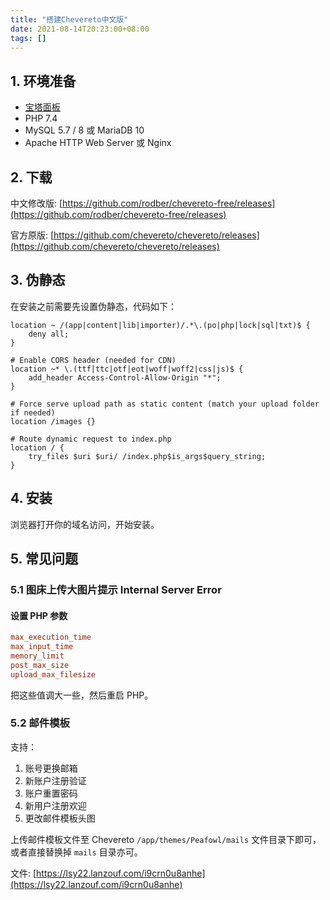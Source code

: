 ```yaml
---
title: "搭建Chevereto中文版"
date: 2021-08-14T20:23:00+08:00
tags: []
---
```


## 1. 环境准备

- [宝塔面板](https://www.bt.cn/new/index.html)
- PHP 7.4
- MySQL 5.7 / 8 或 MariaDB 10
- Apache HTTP Web Server 或 Nginx

## 2. 下载

中文修改版: [https://github.com/rodber/chevereto-free/releases](https://github.com/rodber/chevereto-free/releases)

官方原版: [https://github.com/chevereto/chevereto/releases](https://github.com/chevereto/chevereto/releases)

## 3. 伪静态

在安装之前需要先设置伪静态，代码如下：

```nginx
location ~ /(app|content|lib|importer)/.*\.(po|php|lock|sql|txt)$ {
    deny all;
}

# Enable CORS header (needed for CDN)
location ~* \.(ttf|ttc|otf|eot|woff|woff2|css|js)$ {
    add_header Access-Control-Allow-Origin "*";
}

# Force serve upload path as static content (match your upload folder if needed)
location /images {}

# Route dynamic request to index.php
location / {
    try_files $uri $uri/ /index.php$is_args$query_string;
}
```

## 4. 安装

浏览器打开你的域名访问，开始安装。

## 5. 常见问题

### 5.1 图床上传大图片提示 Internal Server Error

#### 设置 PHP 参数

```ini
max_execution_time
max_input_time
memory_limit
post_max_size
upload_max_filesize
```

把这些值调大一些，然后重启 PHP。

### 5.2 邮件模板

支持：

1. 账号更换邮箱
2. 新账户注册验证
3. 账户重置密码
4. 新用户注册欢迎
5. 更改邮件模板头图

上传邮件模板文件至 Chevereto `/app/themes/Peafowl/mails` 文件目录下即可，或者直接替换掉 `mails` 目录亦可。

文件: [https://lsy22.lanzouf.com/i9crn0u8anhe](https://lsy22.lanzouf.com/i9crn0u8anhe)
